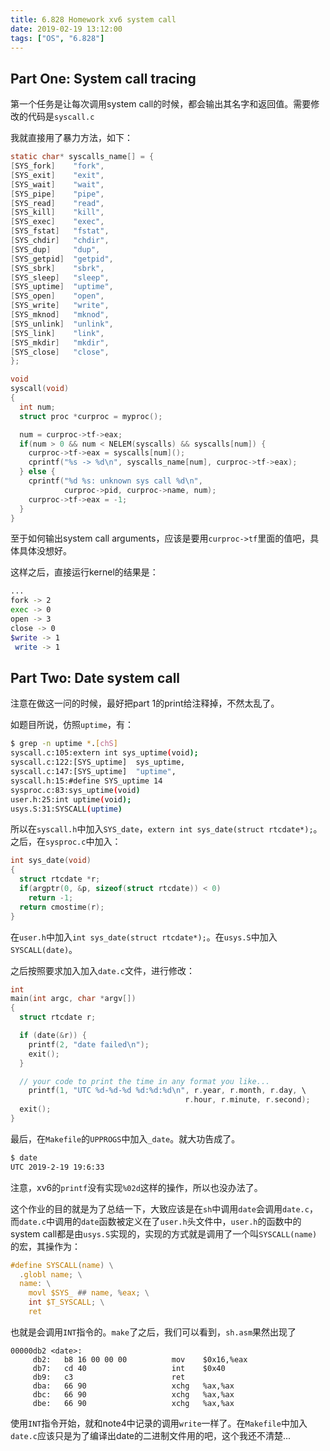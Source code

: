 ```yaml
---
title: 6.828 Homework xv6 system call
date: 2019-02-19 13:12:00
tags: ["OS", "6.828"]
---
```


## Part One: System call tracing

第一个任务是让每次调用system call的时候，都会输出其名字和返回值。需要修改的代码是`syscall.c`

我就直接用了暴力方法，如下：

```c
static char* syscalls_name[] = {
[SYS_fork]    "fork",
[SYS_exit]    "exit",
[SYS_wait]    "wait",
[SYS_pipe]    "pipe",
[SYS_read]    "read",
[SYS_kill]    "kill",
[SYS_exec]    "exec",
[SYS_fstat]   "fstat",
[SYS_chdir]   "chdir",
[SYS_dup]     "dup",
[SYS_getpid]  "getpid",
[SYS_sbrk]    "sbrk",
[SYS_sleep]   "sleep",
[SYS_uptime]  "uptime",
[SYS_open]    "open",
[SYS_write]   "write",
[SYS_mknod]   "mknod",
[SYS_unlink]  "unlink",
[SYS_link]    "link",
[SYS_mkdir]   "mkdir",
[SYS_close]   "close",
};

void
syscall(void)
{
  int num;
  struct proc *curproc = myproc();

  num = curproc->tf->eax;
  if(num > 0 && num < NELEM(syscalls) && syscalls[num]) {
    curproc->tf->eax = syscalls[num]();
    cprintf("%s -> %d\n", syscalls_name[num], curproc->tf->eax);
  } else {
    cprintf("%d %s: unknown sys call %d\n",
            curproc->pid, curproc->name, num);
    curproc->tf->eax = -1;
  }
}
```

至于如何输出system call arguments，应该是要用`curproc->tf`里面的值吧，具体具体没想好。

这样之后，直接运行kernel的结果是：

```bash
...
fork -> 2
exec -> 0
open -> 3
close -> 0
$write -> 1
 write -> 1
```

## Part Two: Date system call

注意在做这一问的时候，最好把part 1的print给注释掉，不然太乱了。

如题目所说，仿照`uptime`，有：

```bash
$ grep -n uptime *.[chS]
syscall.c:105:extern int sys_uptime(void);
syscall.c:122:[SYS_uptime]  sys_uptime,
syscall.c:147:[SYS_uptime]  "uptime",
syscall.h:15:#define SYS_uptime 14
sysproc.c:83:sys_uptime(void)
user.h:25:int uptime(void);
usys.S:31:SYSCALL(uptime)
```

所以在`syscall.h`中加入`SYS_date`，`extern int sys_date(struct rtcdate*);`。之后，在`sysproc.c`中加入：

```c
int sys_date(void)
{
  struct rtcdate *r;
  if(argptr(0, &p, sizeof(struct rtcdate)) < 0)
    return -1;
  return cmostime(r);
}
```

在`user.h`中加入`int sys_date(struct rtcdate*);`。在`usys.S`中加入`SYSCALL(date)`。

之后按照要求加入加入`date.c`文件，进行修改：

```c
int
main(int argc, char *argv[])
{
  struct rtcdate r;

  if (date(&r)) {
    printf(2, "date failed\n");
    exit();
  }

  // your code to print the time in any format you like...
    printf(1, "UTC %d-%d-%d %d:%d:%d\n", r.year, r.month, r.day, \
                                       r.hour, r.minute, r.second);
  exit();
}
```

最后，在`Makefile`的`UPPROGS`中加入`_date`。就大功告成了。

```bash
$ date
UTC 2019-2-19 19:6:33
```

注意，xv6的`printf`没有实现`%02d`这样的操作，所以也没办法了。

这个作业的目的就是为了总结一下，大致应该是在`sh`中调用`date`会调用`date.c`，而`date.c`中调用的`date`函数被定义在了`user.h`头文件中，`user.h`的函数中的system call都是由`usys.S`实现的，实现的方式就是调用了一个叫`SYSCALL(name)`的宏，其操作为：

```c
#define SYSCALL(name) \
  .globl name; \
  name: \
    movl $SYS_ ## name, %eax; \
    int $T_SYSCALL; \
    ret
```

也就是会调用`INT`指令的。`make`了之后，我们可以看到，`sh.asm`果然出现了

```assembly
00000db2 <date>:
     db2:	b8 16 00 00 00       	mov    $0x16,%eax
     db7:	cd 40                	int    $0x40
     db9:	c3                   	ret    
     dba:	66 90                	xchg   %ax,%ax
     dbc:	66 90                	xchg   %ax,%ax
     dbe:	66 90                	xchg   %ax,%ax
```

使用`INT`指令开始，就和note4中记录的调用`write`一样了。在`Makefile`中加入`date.c`应该只是为了编译出date的二进制文件用的吧，这个我还不清楚...